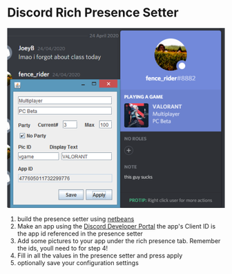 # Discord Rich Presence Setter
![Example Use Case](/imgs/example.png)

1.  build the presence setter using [netbeans](https://netbeans.org/)
2.  Make an app using the [Discord Developer Portal](https://discordapp.com/developers/applications) the app's Client ID is the app id referenced in the presence setter
3.  Add some pictures to your app under the rich presence tab. Remember the ids, youll need to for step 4!
4.  Fill in all the values in the presence setter and press apply
5.  optionally save your configuration settings
